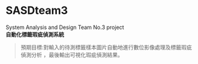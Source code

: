 # SASDteam3
System Analysis and Design Team No.3 project  
**自動化標籤瑕疵偵測系統**
>預期目標:對輸入的待測標籤樣本圖片自動地進行數位影像處理及標籤瑕疵偵測分析
，最後輸出可視化瑕疵偵測結果。

